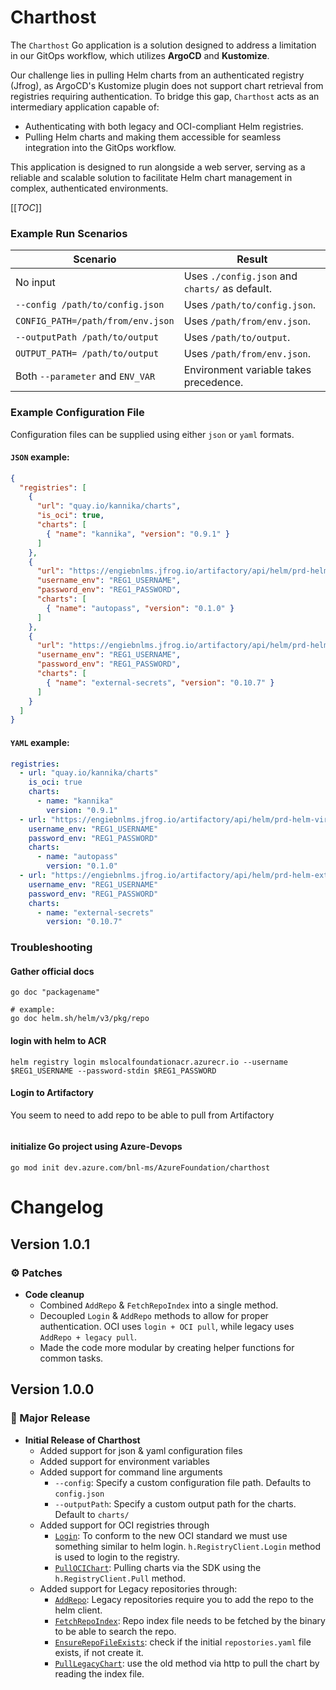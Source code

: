 # **Charthost**

The `Charthost` Go application is a solution designed to address a limitation in our GitOps workflow, which utilizes **ArgoCD** and **Kustomize**. 

Our challenge lies in pulling Helm charts from an authenticated registry (Jfrog), as ArgoCD's Kustomize plugin does not support chart retrieval from registries requiring authentication. To bridge this gap, `Charthost` acts as an intermediary application capable of:
- Authenticating with both legacy and OCI-compliant Helm registries.
- Pulling Helm charts and making them accessible for seamless integration into the GitOps workflow.

This application is designed to run alongside a web server, serving as a reliable and scalable solution to facilitate Helm chart management in complex, authenticated environments.

[[_TOC_]]

### **Example Run Scenarios**

| **Scenario**                      | **Result**                                     |
|-----------------------------------|------------------------------------------------|
| No input                          | Uses `./config.json` and `charts/` as default. |
| `--config /path/to/config.json`   | Uses `/path/to/config.json`.                   |
| `CONFIG_PATH=/path/from/env.json` | Uses `/path/from/env.json`.                    |
| `--outputPath /path/to/output`    | Uses `/path/to/output`.                        |
| `OUTPUT_PATH= /path/to/output`    | Uses `/path/from/env.json`.                    |
| Both `--parameter` and `ENV_VAR`  | Environment variable takes precedence.         |


### **Example Configuration File**

Configuration files can be supplied using either ``json`` or ``yaml`` formats.

#### ``JSON`` example:

````json
{
  "registries": [
    {
      "url": "quay.io/kannika/charts",
      "is_oci": true,
      "charts": [
        { "name": "kannika", "version": "0.9.1" }
      ]
    },
    {
      "url": "https://engiebnlms.jfrog.io/artifactory/api/helm/prd-helm-virtual",
      "username_env": "REG1_USERNAME",
      "password_env": "REG1_PASSWORD",
      "charts": [
        { "name": "autopass", "version": "0.1.0" }
      ]
    },
    {
      "url": "https://engiebnlms.jfrog.io/artifactory/api/helm/prd-helm-external-secrets",
      "username_env": "REG1_USERNAME",
      "password_env": "REG1_PASSWORD",
      "charts": [
        { "name": "external-secrets", "version": "0.10.7" }
      ]
    }
  ]
}
````

#### ``YAML`` example:

````yaml
registries:
  - url: "quay.io/kannika/charts"
    is_oci: true
    charts:
      - name: "kannika"
        version: "0.9.1"
  - url: "https://engiebnlms.jfrog.io/artifactory/api/helm/prd-helm-virtual"
    username_env: "REG1_USERNAME"
    password_env: "REG1_PASSWORD"
    charts:
      - name: "autopass"
        version: "0.1.0"
  - url: "https://engiebnlms.jfrog.io/artifactory/api/helm/prd-helm-external-secrets"
    username_env: "REG1_USERNAME"
    password_env: "REG1_PASSWORD"
    charts:
      - name: "external-secrets"
        version: "0.10.7"
````

### Troubleshooting

#### Gather official docs

````shell
go doc "packagename"

# example:
go doc helm.sh/helm/v3/pkg/repo
````

#### login with helm to ACR

````shell
helm registry login mslocalfoundationacr.azurecr.io --username $REG1_USERNAME --password-stdin $REG1_PASSWORD
````

#### Login to Artifactory

You seem to need to add repo to be able to pull from Artifactory

````shell 

````

#### initialize Go project using Azure-Devops

```golang
go mod init dev.azure.com/bnl-ms/AzureFoundation/charthost
```

# Changelog

## Version 1.0.1
### ⚙️ Patches
- **Code cleanup**
  - Combined `AddRepo` & `FetchRepoIndex` into a single method.
  - Decoupled `Login` & `AddRepo` methods to allow for proper authentication. OCI uses `login + OCI pull`, while legacy uses `AddRepo + legacy pull`.
  - Made the code more modular by creating helper functions for common tasks.
## Version 1.0.0
### 🚀 Major Release
- **Initial Release of Charthost**
  - Added support for json & yaml configuration files
  - Added support for environment variables
  - Added support for command line arguments
    - `--config`: Specify a custom configuration file path. Defaults to `config.json`
    - `--outputPath`: Specify a custom output path for the charts. Default to `charts/`
  - Added support for OCI registries through 
    - [`Login`](): To conform to the new OCI standard we must use something similar to helm login. `h.RegistryClient.Login` method is used to login to the registry.
    - [`PullOCIChart`](): Pulling charts via the SDK using the `h.RegistryClient.Pull` method.
  - Added support for Legacy repositories through: 
    - [`AddRepo`](): Legacy repositories require you to add the repo to the helm client.
    - [`FetchRepoIndex`](): Repo index file needs to be fetched by the binary to be able to search the repo.
    - [`EnsureRepoFileExists`](): check if the initial `repostories.yaml` file exists, if not create it.
    - [`PullLegacyChart`](): use the old method via http to pull the chart by reading the index file.
